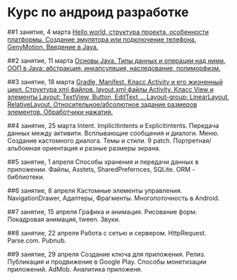 # Курс по андроид разработке

##1 занятие, 4 марта
[Hello world, структура проекта, особенности платформы. Создание эмулятора или подключение телефона. GenyMotion. Введение в Java.](https://github.com/vasyarv/android_course/tree/master/lesson1)

##2 занятие, 11 марта
[Основы Java. Типы данных и операции над ними. ООП в Java: абстракция, инкапсуляция, наследование, полиморфизм.](https://github.com/vasyarv/android_course/tree/master/lesson2)

##3 занятие, 18 марта
[Gradle, Manifest. Класс Activity и его жизненный цикл. Структура xml файлов. layout.xml файлы Activity. Класс View и элементы Layout: TextView, Button, EditText ... Layout-group: LinearLayout, RelativeLayout. Относительное/абсолютное задание размеров элементов. Обработчики нажатия.](https://github.com/vasyarv/android_course/tree/master/lesson2)

##4 занятие, 25 марта
Intent. Implicitintents и Explicitintents. Передача данных между активити. Всплывающие сообщения и диалоги. Меню. Создание кастомного диалога. Темы и стили. 9 patch. Портретная/альбомная ориентация и разные размеры экрана.

##5 занятие, 1 апреля
Способы хранения и передачи данных в приложении. Файлы, Asstets, SharedPrefernces, SQLite. ORM - библиотеки.

##6 занятие, 8 апреля
Кастомные элементы управления. NavigationDrawer, Адаптеры, Фрагменты. Многопоточность в Android.

##7 занятие, 15 апреля
Графика и анимация. Рисование форм. Покадровая анимация, tween. Звуки.

##8 занятие, 22 апреля
Работа с сетью и сервером. HttpRequest. Parse.com. Pubnub.

##9 занятие, 29 апреля
Создание ключа для приложения. Релиз. Публикация и продвижение в Google Play. Способы монетизации приложений. AdMob. Аналитика приложеня.
